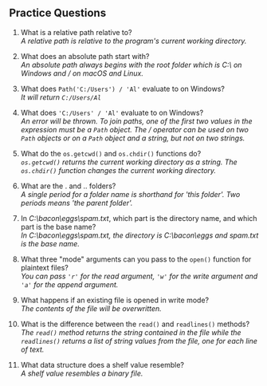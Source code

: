 <h2>Practice Questions</h2>

1. What is a relative path relative to?<br>
*A relative path is relative to the program's current working directory.*

2. What does an absolute path start with?<br>
*An absolute path always begins with the root folder which is C:\ on Windows and / on macOS and Linux.*

3. What does `Path('C:/Users') / 'Al'` evaluate to on Windows?<br>
*It will return `C:/Users/Al`*

4. What does `'C:/Users' / 'Al'` evaluate to on Windows?<br>
*An error will be thrown. To join paths, one of the first two values in the expression must be a `Path` object. The / operator can be used on two `Path` objects or on a `Path` object and a string, but not on two strings.*

5. What do the `os.getcwd()` and `os.chdir()` functions do?<br>
*`os.getcwd()` returns the current working directory as a string. The `os.chdir()` function changes the current working directory.*

6. What are the . and .. folders?<br>
*A single period for a folder name is shorthand for 'this folder'. Two periods means 'the parent folder'.*

7. In *C:\bacon\eggs\spam.txt*, which part is the directory name, and which part is the base name?<br>
*In C:\bacon\eggs\spam.txt, the directory is C:\bacon\eggs and spam.txt is the base name.*

8. What three "mode" arguments can you pass to the `open()` function for plaintext files?<br>
*You can pass `'r'` for the read argument, `'w'` for the write argument and `'a'` for the append argument.*

9. What happens if an existing file is opened in write mode?<br>
*The contents of the file will be overwritten.*

10. What is the difference between the `read()` and `readlines()` methods?<br>
*The `read()` method returns the string contained in the file while the `readlines()` returns a list of string values from the file, one for each line of text.*

11. What data structure does a shelf value resemble?<br>
*A shelf value resembles a binary file.*